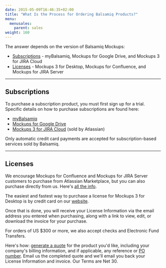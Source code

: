 ```yaml
---
date: 2015-05-09T16:46:35+02:00
title: "What Is the Process for Ordering Balsamiq Products?"
menu:
  menusales:
    parent: sales
weight: 160
---
```


The answer depends on the version of Balsamiq Mockups:

*   [Subscriptions](#subscriptions) - myBalsamiq, Mockups for Google Drive, and Mockups 3 for JIRA Cloud
*   [Licenses](#licenses) - Mockups 3 for Desktop, Mockups for Confluence, and Mockups for JIRA Server

* * *

## Subscriptions

To purchase a subscription product, you must first sign up for a trial. Specific details on how to purchase subscriptions are found here:

*   [myBalsamiq](/sales/mybsubscriptions/)
*   [Mockups for Google Drive](/sales/gdrivesubscription/)
*   [Mockups 3 for JIRA Cloud](https://marketplace.atlassian.com/plugins/com.balsamiq.mockups.jira/cloud/pricing) (sold by Atlassian)

Only automatic credit card payments are accepted for subscription-based services sold by Balsamiq. 

* * *

## Licenses

We encourage Mockups for Confluence and Mockups for JIRA Server customers to purchase from Atlassian Marketplace, but you can also purchase directly from us.
Here's [all the info](/sales/marketplace/).

The easiest and fastest way to purchase a license for Mockups 3 for Desktop is by credit card on our [website](https://balsamiq.com/buy/).

Once that is done, you will receive your License Information via the email address you entered when purchasing, along with a link to view, edit, or download the invoice for your purchase.

For orders of US $300 or more, we also accept checks and Electronic Fund Transfers.

Here's how: [generate a quote](/sales/quote/) for the product you'd like, including your company's billing information, and if applicable, any reference or [PO number](/sales/purchaseorders/). Email us the completed quote and we'll email you back your License Information and invoice. Our Terms are Net 30.


